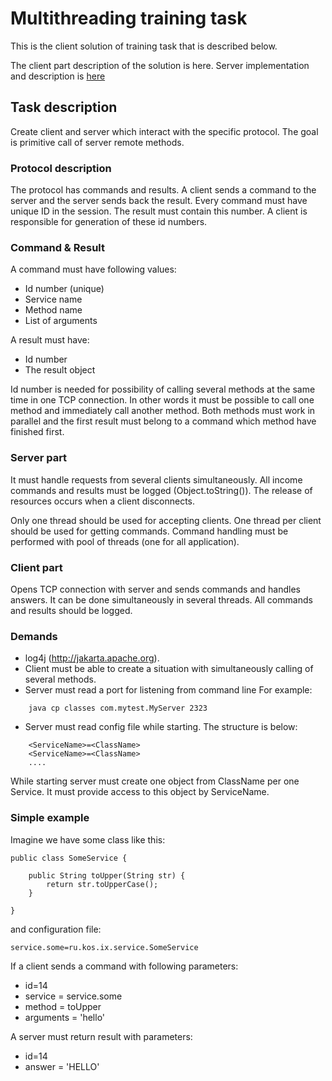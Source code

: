 # Multithreading training task
This is the client solution of training task that is described below.

The client part description of the solution is here. 
Server implementation and description is [here][server]

## Task description
Create client and server which interact with the specific protocol. 
The goal is primitive call of server remote methods.
 
### Protocol description

The protocol has commands and results. A client sends a command to the server and the server sends back the result.
Every command must have unique ID in the session. The result must contain this number. A client is responsible for 
generation of these id numbers.

### Command & Result

A command must have following values:

* Id number (unique)
* Service name
* Method name
* List of arguments

A result must have:

* Id number
* The result object

Id number is needed for possibility of calling several methods at the same time in one TCP connection. In other words
it must be possible to call one method and immediately call another method. Both methods must work in parallel and the
first result must belong to a command which method have finished first.

### Server part
It must handle requests from several clients simultaneously. All income commands and results must 
be logged (Object.toString()). The release of resources occurs when a client disconnects.

Only one thread should be used for accepting clients. One thread per client should be used for getting commands.
Command handling must be performed with pool of threads (one for all application). 
 
### Client part

Opens TCP connection with server and sends commands and handles answers. It can be done simultaneously in
  several threads. All commands and results should be logged.

### Demands
* log4j (http://jakarta.apache.org). 
* Client must be able to create a situation with simultaneously calling of several methods.
* Server must read a port for listening from command line
    For example:

```
    java ­cp classes com.mytest.MyServer 2323 
```
 
* Server must read config file while starting. The structure is below:
```
    <ServiceName>=<ClassName> 
    <ServiceName>=<ClassName> 
    .... 
 ```
 
 While starting server must create one object from ClassName per one Service. It must provide access to this object by ServiceName.
 
### Simple example

Imagine we have some class like this:

```
public class SomeService {

    public String toUpper(String str) {
        return str.toUpperCase();
    }
    
}
```
 
 and configuration file:
 
```
service.some=ru.kos.ix.service.SomeService
```
 
If a client sends a command with following parameters:
* id=14
* service = service.some
* method = toUpper
* arguments = 'hello'

A server must return result with parameters:
* id=14
* answer = 'HELLO'
 
[server]: https://github.com/kosbr/ix-server 
